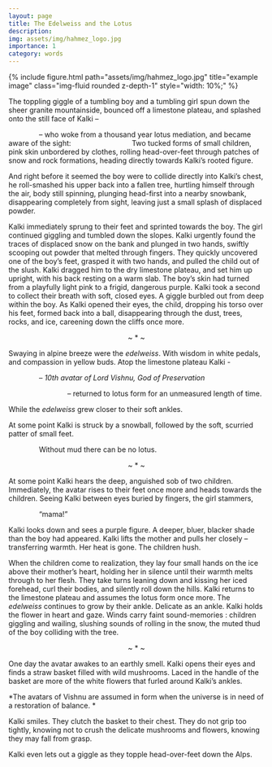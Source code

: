 ```yaml
---
layout: page
title: The Edelweiss and the Lotus
description:
img: assets/img/hahmez_logo.jpg
importance: 1
category: words
---
```


<div class="row">
    <div class="col-sm mt-3 mt-md-0">
        {% include figure.html path="assets/img/hahmez_logo.jpg" title="example image" class="img-fluid rounded z-depth-1" style="width: 10%;" %}
    </div>
</div>


The toppling giggle of a tumbling boy and a tumbling girl spun down the sheer granite mountainside, bounced off a limestone plateau, and splashed onto the still face of Kalki –

&emsp;&emsp;&emsp;&emsp; – who woke from a thousand year lotus mediation, and became aware of the sight:
&emsp;&emsp;&emsp;&emsp;&emsp;&emsp;&emsp;&emsp; Two tucked forms of small children, pink skin unbordered by clothes, rolling head-over-feet through patches of snow and rock formations, heading directly towards Kalki’s rooted figure.

And right before it seemed the boy were to collide directly into Kalki’s chest, he roll-smashed his upper back into a fallen tree, hurtling himself through the air, body still spinning, plunging head-first into a nearby snowbank, disappearing completely from sight, leaving just a small splash of displaced powder.

Kalki immediately sprung to their feet and sprinted towards the boy. The girl continued giggling and tumbled down the slopes. Kalki urgently found the traces of displaced snow on the bank and plunged in two hands, swiftly scooping out powder that melted through fingers. They quickly uncovered one of the boy’s feet, grasped it with two hands, and pulled the child out of the slush. Kalki dragged him to the dry limestone plateau, and set him up upright, with his back resting on a warm slab. The boy’s skin had turned from a playfully light pink to a frigid, dangerous purple. Kalki took a second to collect their breath with soft, closed eyes. A giggle burbled out from deep within the boy. As Kalki opened their eyes, the child, dropping his torso over his feet, formed back into a ball, disappearing through the dust, trees, rocks, and ice, careening down the cliffs once more.

<p><center> ~ * ~ </center></p>

Swaying in alpine breeze were the *edelweiss*. With wisdom in white pedals, and compassion in yellow buds. Atop the limestone plateau Kalki - 

&emsp;&emsp;&emsp;&emsp; – *10th avatar of Lord Vishnu, God of Preservation*

&emsp;&emsp;&emsp;&emsp;&emsp;&emsp;&emsp;&emsp; – returned to lotus form for an unmeasured length of time. 

While the *edelweiss* grew closer to their soft ankles.

At some point Kalki is struck by a snowball, followed by the soft, scurried patter of small feet. 

&emsp;&emsp;&emsp;&emsp; Without mud there can be no lotus.

<p><center> ~ * ~ </center></p>

At some point Kalki hears the deep, anguished sob of two children. Immediately, the avatar rises to their feet once more and heads towards the children. Seeing Kalki between eyes buried by fingers, the girl stammers,

&emsp;&emsp;&emsp;&emsp; “mama!” 

Kalki looks down and sees a purple figure. A deeper, bluer, blacker shade than the boy had appeared. Kalki lifts the mother and pulls her closely – transferring warmth. Her heat is gone. The children hush.

When the children come to realization, they lay four small hands on the ice above their mother’s heart, holding her in silence until their warmth melts through to her flesh. They take turns leaning down and kissing her iced forehead, curl their bodies, and silently roll down the hills. 
Kalki returns to the limestone plateau and assumes the lotus form once more. The *edelweiss* continues to grow by their ankle. Delicate as an ankle. Kalki holds the flower in heart and gaze. Winds carry faint sound-memories : children giggling and wailing, slushing sounds of rolling in the snow, the muted thud of the boy colliding with the tree. 

<p><center> ~ * ~ </center></p>

One day the avatar awakes to an earthly smell. Kalki opens their eyes and finds a straw basket filled with wild mushrooms. Laced in the handle of the basket are more of the white flowers that furled around Kalki’s ankles.

*The avatars of Vishnu are assumed in form when the universe is in need of a restoration of balance. *

Kalki smiles. They clutch the basket to their chest. They do not grip too tightly, knowing not to crush the delicate mushrooms and flowers, knowing they may fall from grasp.

Kalki even lets out a giggle as they topple head-over-feet down the Alps.
